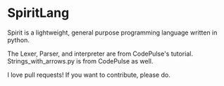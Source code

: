 # SpiritLang
Spirit is a lightweight, general purpose programming language written in python.


The Lexer, Parser, and interpreter are from CodePulse's tutorial. 
Strings_with_arrows.py is from CodePulse as well.

I love pull requests! If you want to contribute, please do.
